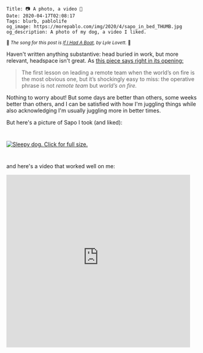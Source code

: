     Title: 📷 A photo, a video 🎥
    Date: 2020-04-17T02:08:17
    Tags: blurb, pablolife
    og_image: https://morepablo.com/img/2020/4/sapo_in_bed_THUMB.jpg
    og_description: A photo of my dog, a video I liked.

<small>🎵 <em>The song for this post is <a href="https://www.youtube.com/watch?v=hpM8FjO4Vko">If I Had A Boat</a>, by Lyle Lovett.</em> 🎵</small>

Haven't written anything substantive: head buried in work, but more relevant, 
headspace isn't great. As [this piece says right in its opening:][1]

> The first lesson on leading a remote team when the world’s on fire is the most
> obvious one, but it’s shockingly easy to miss: the operative phrase is
> not _remote team_ but _world’s on fire._ 

Nothing to worry about! But some days are better than others, some weeks better
than others, and I can be satisfied with how I'm juggling things while also
acknowledging I'm usually juggling more in better times.

But here's a picture of Sapo I took (and liked):

<div class="caption-img-block" style="margin: 25px auto">
<a href="/img/2020/4/sapo_in_bed.jpg" target="blank">
<img src="/img/2020/4/sapo_in_bed_THUMB.jpg" alt="Sleepy dog. Click for full size." style="margin: 15px auto;" />
</a>
</div>

and here's a video that worked well on me:

<iframe width="800" height="450" style="max-width: 95%" src="https://www.youtube-nocookie.com/embed/XwaH-qT4Rm0" frameborder="0" allow="accelerometer; autoplay; encrypted-media; gyroscope; picture-in-picture" allowfullscreen></iframe>

   [1]: https://aworkinglibrary.com/writing/hard-way

